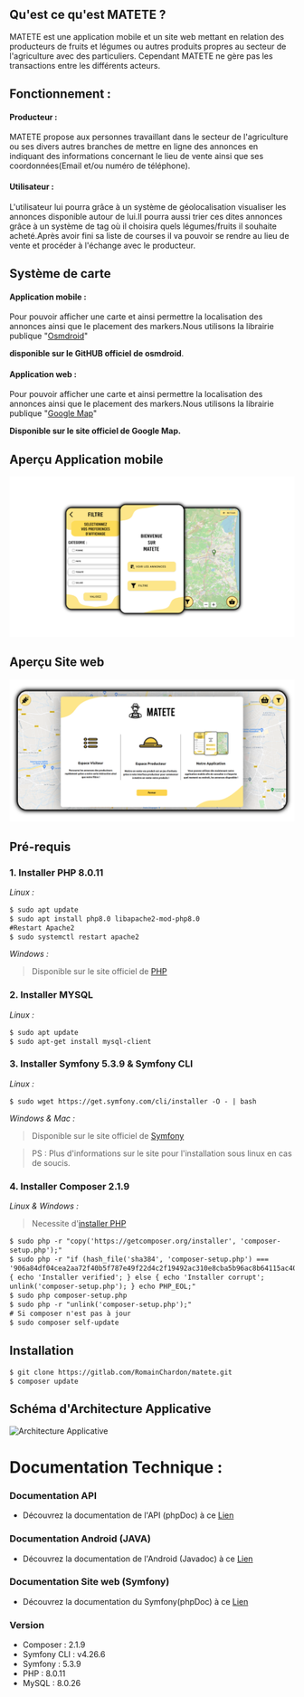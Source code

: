 ## Qu'est ce qu'est MATETE ?

MATETE est une application mobile et un site web mettant en relation des producteurs de fruits et légumes ou autres produits propres au secteur de l'agriculture avec des particuliers. Cependant MATETE ne gère pas les transactions entre les différents acteurs.

## Fonctionnement :
#### Producteur :
MATETE propose aux personnes travaillant dans le secteur de l'agriculture ou ses divers autres branches de mettre en ligne des annonces en indiquant des informations concernant le lieu de vente ainsi que ses coordonnées(Email et/ou numéro de téléphone).
#### Utilisateur :
 L'utilisateur lui pourra grâce à un système de géolocalisation visualiser les annonces disponible autour de lui.Il pourra aussi trier ces dites annonces grâce à un système de tag où il choisira quels légumes/fruits il souhaite acheté.Après avoir fini sa liste de courses il va pouvoir se rendre au lieu de vente et procéder à l'échange avec le producteur.

## Système de carte

#### Application mobile :

Pour pouvoir afficher une carte et ainsi permettre la localisation des annonces ainsi que le placement des markers.Nous utilisons la librairie publique "[Osmdroid](https://github.com/osmdroid/osmdroid)" 

**disponible sur le GitHUB officiel de osmdroid**.

#### Application web : 

Pour pouvoir afficher une carte et ainsi permettre la localisation des annonces ainsi que le placement des markers.Nous utilisons la librairie publique "[Google Map](https://developers.google.com/maps/documentation/javascript/overview)"

**Disponible sur le site officiel de Google Map.**

## Aperçu Application mobile
![Aperçu mobile](asset/screen/ApercuMobile.png)
## Aperçu Site web
![Aperçu site](asset/screen/apercusite2.png)

## Pré-requis

### 1. Installer PHP 8.0.11
<a name ="php"></a>
_Linux :_
```shell
$ sudo apt update
$ sudo apt install php8.0 libapache2-mod-php8.0
#Restart Apache2
$ sudo systemctl restart apache2
```
_Windows :_ 

>Disponible sur le site officiel de [PHP](https://www.php.net/downloads)

### 2. Installer MYSQL
_Linux :_
```shell
$ sudo apt update
$ sudo apt-get install mysql-client
```

### 3. Installer Symfony 5.3.9 & Symfony CLI
_Linux :_
```shell
$ sudo wget https://get.symfony.com/cli/installer -O - | bash
```
_Windows & Mac :_

>Disponible sur le site officiel de [Symfony](https://symfony.com/download)

>PS : Plus d'informations sur le site pour l'installation sous linux en cas de soucis.
### 4. Installer Composer 2.1.9
_Linux & Windows :_

>Necessite d'[installer PHP](#php)
```shell
$ sudo php -r "copy('https://getcomposer.org/installer', 'composer-setup.php');"
$ sudo php -r "if (hash_file('sha384', 'composer-setup.php') === '906a84df04cea2aa72f40b5f787e49f22d4c2f19492ac310e8cba5b96ac8b64115ac402c8cd292b8a03482574915d1a8') { echo 'Installer verified'; } else { echo 'Installer corrupt'; unlink('composer-setup.php'); } echo PHP_EOL;"
$ sudo php composer-setup.php
$ sudo php -r "unlink('composer-setup.php');"
# Si composer n'est pas à jour
$ sudo composer self-update
```

## Installation

```shell
$ git clone https://gitlab.com/RomainChardon/matete.git
$ composer update
````

## Schéma d'Architecture Applicative
![Architecture Applicative](asset/screen/architecture.png)

# Documentation Technique :
### Documentation API
- Découvrez la documentation de l'API (phpDoc) à ce [Lien](docs/API/index.html)
### Documentation Android (JAVA)
- Découvrez la documentation de l'Android (Javadoc) à ce [Lien](gaga)
### Documentation Site web (Symfony)
- Découvrez la documentation du Symfony(phpDoc) à ce [Lien](docs/matete/index.html)

### Version 
- Composer : 2.1.9
- Symfony CLI : v4.26.6
- Symfony : 5.3.9
- PHP : 8.0.11
- MySQL : 8.0.26
